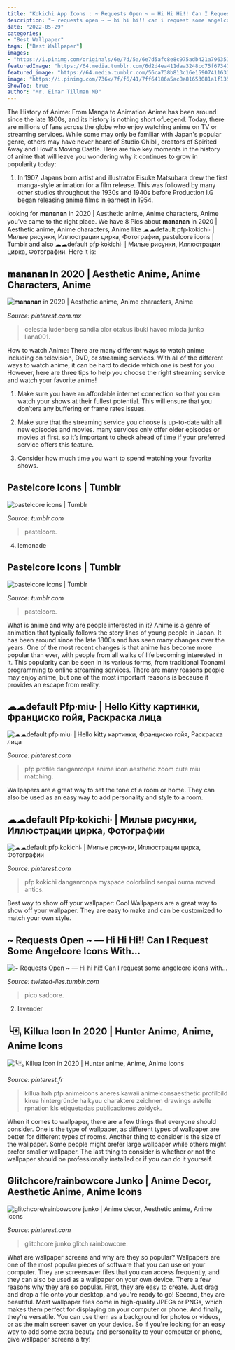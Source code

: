 ```yaml
---
title: "Kokichi App Icons : ~ Requests Open ~ — Hi Hi Hi!! Can I Request Some Angelcore Icons With..."
description: "~ requests open ~ — hi hi hi!! can i request some angelcore icons with..."
date: "2022-05-29"
categories:
- "Best Wallpaper"
tags: ["Best Wallpaper"]
images:
- "https://i.pinimg.com/originals/6e/7d/5a/6e7d5afc8e8c975adb421a79635143eb.jpg"
featuredImage: "https://64.media.tumblr.com/6d2d4ea411daa3248cd75f67347af5b9/1cf1242659a068f8-5e/s640x960/2602ed4bcc413517a4b2e52d7c30ba903ce18bd9.png"
featured_image: "https://64.media.tumblr.com/56ca738b813c16e1590741163332be7c/25296e3c58e5aed7-22/s500x750/b87562ad37571dcc84278414362b16f88f7257fe.png"
image: "https://i.pinimg.com/736x/7f/f6/41/7ff64186a5ac8a81653081a1f1355b63.jpg"
ShowToc: true
author: "Mr. Einar Tillman MD"
---
```



The History of Anime: From Manga to Animation
Anime has been around since the late 1800s, and its history is nothing short ofLegend. Today, there are millions of fans across the globe who enjoy watching anime on TV or streaming services. While some may only be familiar with Japan's popular genre, others may have never heard of Studio Ghibli, creators of Spirited Away and Howl's Moving Castle. Here are five key moments in the history of anime that will leave you wondering why it continues to grow in popularity today:
1) In 1907, Japans born artist and illustrator Eisuke Matsubara drew the first manga-style animation for a film release. This was followed by many other studios throughout the 1930s and 1940s before Production I.G began releasing anime films in earnest in 1954.

	

		
looking for 𝐦𝐚𝐧𝐚𝐧𝐚𝐧 in 2020 | Aesthetic anime, Anime characters, Anime you've came to the right place. We have 8 Pics about 𝐦𝐚𝐧𝐚𝐧𝐚𝐧 in 2020 | Aesthetic anime, Anime characters, Anime like ☁︎☁︎default pfp∙kokichi∙ | Милые рисунки, Иллюстрации цирка, Фотографии, pastelcore icons | Tumblr and also ☁︎☁︎default pfp∙kokichi∙ | Милые рисунки, Иллюстрации цирка, Фотографии. Here it is:
		
    
## 𝐦𝐚𝐧𝐚𝐧𝐚𝐧 In 2020 | Aesthetic Anime, Anime Characters, Anime

<img loading=lazy src="https://i.pinimg.com/originals/6e/7d/5a/6e7d5afc8e8c975adb421a79635143eb.jpg" onerror="this.onerror=null;this.src='https://tse1.mm.bing.net/th?id=OIP.y0m61s8n6fmsAHApXI9C0gHaHa&amp;pid=15.1';" alt="𝐦𝐚𝐧𝐚𝐧𝐚𝐧 in 2020 | Aesthetic anime, Anime characters, Anime">

_Source: pinterest.com.mx_

>celestia ludenberg sandia olor otakus ibuki havoc mioda junko liana001. 

	

How to watch Anime: There are many different ways to watch anime including on television, DVD, or streaming services.
With all of the different ways to watch anime, it can be hard to decide which one is best for you. However, here are three tips to help you choose the right streaming service and watch your favorite anime!
1. Make sure you have an affordable internet connection so that you can watch your shows at their fullest potential. This will ensure that you don’tera any buffering or frame rates issues.

2. Make sure that the streaming service you choose is up-to-date with all new episodes and movies. many services only offer older episodes or movies at first, so it’s important to check ahead of time if your preferred service offers this feature.

3. Consider how much time you want to spend watching your favorite shows.

    
## Pastelcore Icons | Tumblr

<img loading=lazy src="https://64.media.tumblr.com/56ca738b813c16e1590741163332be7c/25296e3c58e5aed7-22/s500x750/b87562ad37571dcc84278414362b16f88f7257fe.png" onerror="this.onerror=null;this.src='https://tse2.mm.bing.net/th?id=OIP.idrFKJlTNYozhBOUKwSTbgHaHa&amp;pid=15.1';" alt="pastelcore icons | Tumblr">

_Source: tumblr.com_

>pastelcore. 

	

4. lemonade 

    
## Pastelcore Icons | Tumblr

<img loading=lazy src="https://64.media.tumblr.com/6d2d4ea411daa3248cd75f67347af5b9/1cf1242659a068f8-5e/s640x960/2602ed4bcc413517a4b2e52d7c30ba903ce18bd9.png" onerror="this.onerror=null;this.src='https://tse1.mm.bing.net/th?id=OIP.C1dZzoDYg6ao2S8jSTZCrwHaHa&amp;pid=15.1';" alt="pastelcore icons | Tumblr">

_Source: tumblr.com_

>pastelcore. 

	

What is anime and why are people interested in it?
Anime is a genre of animation that typically follows the story lines of young people in Japan. It has been around since the late 1800s and has seen many changes over the years. One of the most recent changes is that anime has become more popular than ever, with people from all walks of life becoming interested in it. This popularity can be seen in its various forms, from traditional Toonami programming to online streaming services. There are many reasons people may enjoy anime, but one of the most important reasons is because it provides an escape from reality.

    
## ☁︎☁︎default Pfp∙miu∙ | Hello Kitty картинки, Франциско гойя, Раскраска лица

<img loading=lazy src="https://i.pinimg.com/736x/07/12/5e/07125e0a676ca92f52bbd1762ae083de.jpg" onerror="this.onerror=null;this.src='https://tse2.mm.bing.net/th?id=OIP.2zvmA5hUWBPxyJiy8SJcNgHaHa&amp;pid=15.1';" alt="☁︎☁︎default pfp∙miu∙ | Hello kitty картинки, Франциско гойя, Раскраска лица">

_Source: pinterest.com_

>pfp profile danganronpa anime icon aesthetic zoom cute miu matching. 

	

Wallpapers are a great way to set the tone of a room or home. They can also be used as an easy way to add personality and style to a room.

    
## ☁︎☁︎default Pfp∙kokichi∙ | Милые рисунки, Иллюстрации цирка, Фотографии

<img loading=lazy src="https://i.pinimg.com/originals/e2/35/82/e23582c7aa9921fe0f3bd92df1b410e2.jpg" onerror="this.onerror=null;this.src='https://tse2.mm.bing.net/th?id=OIP.QsoNmmklvb692g_zD3umnAHaHa&amp;pid=15.1';" alt="☁︎☁︎default pfp∙kokichi∙ | Милые рисунки, Иллюстрации цирка, Фотографии">

_Source: pinterest.com_

>pfp kokichi danganronpa myspace colorblind senpai ouma moved antics. 

	

Best way to show off your wallpaper:
Cool Wallpapers are a great way to show off your wallpaper. They are easy to make and can be customized to match your own style.

    
## ~ Requests Open ~ — Hi Hi Hi!! Can I Request Some Angelcore Icons With...

<img loading=lazy src="https://64.media.tumblr.com/a878d4f9054bbf36258f511970c486de/baf36e4848b416cb-d7/s500x750/9d2730c96460979ff912bf188d116db4d56208a1.png" onerror="this.onerror=null;this.src='https://tse2.mm.bing.net/th?id=OIP.tLbMMxyfo196KCrYrqubmgHaHa&amp;pid=15.1';" alt="~ Requests Open ~ — Hi hi hi!! Can I request some angelcore icons with...">

_Source: twisted-lies.tumblr.com_

>pico sadcore. 

	

2. lavender 

    
## ╰🃏₎ Killua Icon In 2020 | Hunter Anime, Anime, Anime Icons

<img loading=lazy src="https://i.pinimg.com/736x/7f/f6/41/7ff64186a5ac8a81653081a1f1355b63.jpg" onerror="this.onerror=null;this.src='https://tse2.mm.bing.net/th?id=OIP.x8CKS_ci8ierCi6vmLcAgwHaHa&amp;pid=15.1';" alt="╰🃏₎ Killua Icon in 2020 | Hunter anime, Anime, Anime icons">

_Source: pinterest.fr_

>killua hxh pfp animeicons aneres kawaii animeiconsaesthetic profilbild kirua hintergründe haikyuu charaktere zeichnen drawings astelle rpnation kls etiquetadas publicaciones zoldyck. 

	

When it comes to wallpaper, there are a few things that everyone should consider. One is the type of wallpaper, as different types of wallpaper are better for different types of rooms. Another thing to consider is the size of the wallpaper. Some people might prefer large wallpaper while others might prefer smaller wallpaper. The last thing to consider is whether or not the wallpaper should be professionally installed or if you can do it yourself.

    
## Glitchcore/rainbowcore Junko | Anime Decor, Aesthetic Anime, Anime Icons

<img loading=lazy src="https://i.pinimg.com/originals/9c/c5/fe/9cc5fed35efa21006a3010372fe2ba2c.jpg" onerror="this.onerror=null;this.src='https://tse4.mm.bing.net/th?id=OIP.G-HVDjqHz6MLQXSaFf87kAHaHa&amp;pid=15.1';" alt="glitchcore/rainbowcore junko | Anime decor, Aesthetic anime, Anime icons">

_Source: pinterest.com_

>glitchcore junko glitch rainbowcore. 

	

What are wallpaper screens and why are they so popular?
Wallpapers are one of the most popular pieces of software that you can use on your computer. They are screensaver files that you can access frequently, and they can also be used as a wallpaper on your own device. There a few reasons why they are so popular. First, they are easy to create. Just drag and drop a file onto your desktop, and you're ready to go! Second, they are beautiful. Most wallpaper files come in high-quality JPEGs or PNGs, which makes them perfect for displaying on your computer or phone. And finally, they're versatile. You can use them as a background for photos or videos, or as the main screen saver on your device. So if you're looking for an easy way to add some extra beauty and personality to your computer or phone, give wallpaper screens a try!

